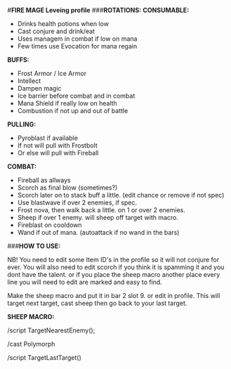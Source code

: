 #**FIRE MAGE Leveing profile**
###**ROTATIONS:**
**CONSUMABLE:**
- Drinks health potions when low
- Cast conjure and drink/eat
- Uses managem in combat if low on mana
- Few times use Evocation for mana regain

**BUFFS:**
- Frost Armor / Ice Armor
- Intellect
- Dampen magic
- Ice barrier before combat and in combat
- Mana Shield if really low on health
- Combustion if not up and out of battle

**PULLING:**
- Pyroblast if available
- If not will pull with Frostbolt
- Or else will pull with Fireball

**COMBAT:**
- Fireball as allways
- Scorch as final blow (sometimes?)
- Scorch later on to stack buff a little. (edit chance or remove if not spec)
- Use blastwave if over 2 enemies, if spec.
- Frost nova, then walk back a little. on 1 or over 2 enemies.
- Sheep if over 1 enemy. will sheep off target with macro.
- Fireblast on cooldown
- Wand if out of mana. (autoattack if no wand in the bars)


###**HOW TO USE:**

NB! You need to edit some Item ID's in the profile so it will not conjure for ever.
You will also need to edit scorch if you think it is spamming it and you dont have the talent. or if you place the sheep macro another place
every line you will need to edit are marked and easy to find.

Make the sheep macro and put it in bar 2 slot 9. or edit in profile.
This will target next target, cast sheep then go back to your last target.


**SHEEP MACRO:**

/script TargetNearestEnemy();

/cast Polymorph

/script TargetLastTarget()